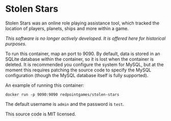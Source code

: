 Stolen Stars
======================

Stolen Stars was an online role playing assistance tool, which tracked the location of players, planets, ships and more within a game.

_This software is no longer actively developed.  It is offered here for historical purposes._

To run this container, map an port to 9090.  By default, data is stored in an SQLite database within the container, so it is lost when the container is deleted.  It is recommended you configure the system for MySQL, but at the moment this requires patching the source code to specify the MySQL configuration (though the MySQL database itself is fully supported).

An example of running this container:

```
docker run -p 9090:9090 redpointgames/stolen-stars
```

The default username is `admin` and the password is `test`.

This source code is MIT licensed.